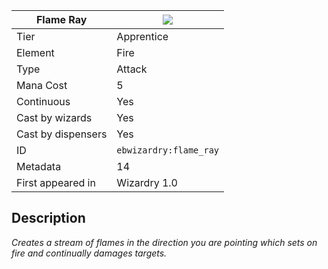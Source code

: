 | Flame Ray |![](https://github.com/Electroblob77/Wizardry/blob/1.12.2/src/main/resources/assets/ebwizardry/textures/spells/ebwizardry:flame_ray.png)|
|---|---|
| Tier | Apprentice |
| Element | Fire |
| Type | Attack |
| Mana Cost | 5 |
| Continuous | Yes |
| Cast by wizards | Yes |
| Cast by dispensers | Yes |
| ID | `ebwizardry:flame_ray` |
| Metadata | 14 |
| First appeared in | Wizardry 1.0 |
## Description
_Creates a stream of flames in the direction you are pointing which sets on fire and continually damages targets._